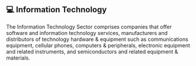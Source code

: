 ## 💻 Information Technology

The Information Technology Sector comprises companies that offer software and information technology services, manufacturers and distributors of technology hardware & equipment such as communications equipment, cellular phones, computers & peripherals, electronic equipment and related instruments, and semiconductors and related equipment & materials.


